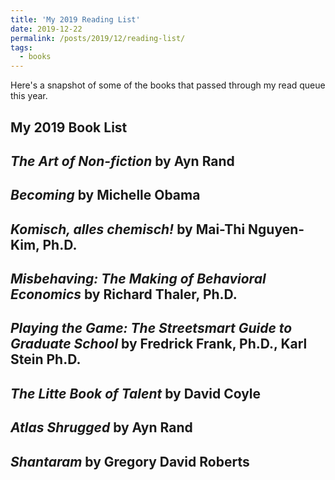 ```yaml
---
title: 'My 2019 Reading List'
date: 2019-12-22
permalink: /posts/2019/12/reading-list/
tags:
  - books
---
```


Here's a snapshot of some of the books that passed through my read queue this year.

My 2019 Book List
------
*The Art of Non-fiction* by Ayn Rand 
-
*Becoming* by Michelle Obama  
-
*Komisch, alles chemisch!* by Mai-Thi Nguyen-Kim, Ph.D. 
-
*Misbehaving: The Making of Behavioral Economics* by Richard Thaler, Ph.D.
-
*Playing the Game: The Streetsmart Guide to Graduate School* by Fredrick Frank, Ph.D., Karl Stein Ph.D.
-
*The Litte Book of Talent* by David Coyle
-
*Atlas Shrugged* by Ayn Rand
-
*Shantaram* by Gregory David Roberts 
-
